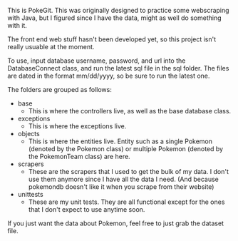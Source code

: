 This is PokeGit. This was originally designed to practice some webscraping with Java, but I figured since I have the data, might as well do something with it.

The front end web stuff hasn't been developed yet, so this project isn't really usuable at the moment.

To use, input database username, password, and url into the DatabaseConnect class, and run the latest sql file in the sql folder. The files are dated in the format mm/dd/yyyy, so be sure to run the latest one.

The folders are grouped as follows:

- base
  - This is where the controllers live, as well as the base database class.
- exceptions
  - This is where the exceptions live.
- objects
  - This is where the entities live. Entity such as a single Pokemon (denoted by the Pokemon class) or multiple Pokemon (denoted by the PokemonTeam class) are here.
- scrapers
  - These are the scrapers that I used to get the bulk of my data. I don't use them anymore since I have all the data I need. (And because pokemondb doesn't like it when you scrape from their website)
- unittests
  - These are my unit tests. They are all functional except for the ones that I don't expect to use anytime soon. 

If you just want the data about Pokemon, feel free to just grab the dataset file. 